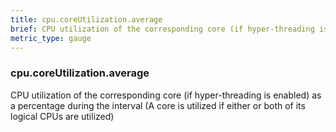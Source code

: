 ```yaml
---
title: cpu.coreUtilization.average
brief: CPU utilization of the corresponding core (if hyper-threading is enabled) as a percentage during the interval (A core is utilized if either or both of its logical CPUs are utilized)
metric_type: gauge
---
```

### cpu.coreUtilization.average

CPU utilization of the corresponding core (if hyper-threading is enabled) as a percentage during the interval (A core is utilized if either or both of its logical CPUs are utilized)